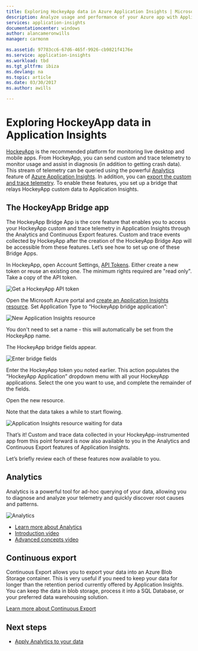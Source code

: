 ```yaml
---
title: Exploring HockeyApp data in Azure Application Insights | Microsoft Docs
description: Analyze usage and performance of your Azure app with Application Insights.
services: application-insights
documentationcenter: windows
author: alancameronwills
manager: carmonm

ms.assetid: 97783cc6-67d6-465f-9926-cb9821f4176e
ms.service: application-insights
ms.workload: tbd
ms.tgt_pltfrm: ibiza
ms.devlang: na
ms.topic: article
ms.date: 03/30/2017
ms.author: awills

---
```

# Exploring HockeyApp data in Application Insights
[HockeyApp](https://azure.microsoft.com/services/hockeyapp/) is the recommended platform for monitoring live desktop and mobile apps. From HockeyApp, you can send custom and trace telemetry to monitor usage and assist in diagnosis (in addition to getting crash data). This stream of telemetry can be queried using the powerful [Analytics](app-insights-analytics.md) feature of [Azure Application Insights](app-insights-overview.md). In addition, you can [export the custom and trace telemetry](app-insights-export-telemetry.md). To enable these features, you set up a bridge that relays HockeyApp custom data to Application Insights.

## The HockeyApp Bridge app
The HockeyApp Bridge App is the core feature that enables you to access your HockeyApp custom and trace telemetry in Application Insights through the Analytics and Continuous Export features. Custom and trace events collected by HockeyApp after the creation of the HockeyApp Bridge App will be accessible from these features. Let’s see how to set up one of these Bridge Apps.

In HockeyApp, open Account Settings, [API Tokens](https://rink.hockeyapp.net/manage/auth_tokens). Either create a new token or reuse an existing one. The minimum rights required are "read only". Take a copy of the API token.

![Get a HockeyApp API token](./media/app-insights-hockeyapp-bridge-app/01.png)

Open the Microsoft Azure portal and [create an Application Insights resource](app-insights-create-new-resource.md). Set Application Type to “HockeyApp bridge application”:

![New Application Insights resource](./media/app-insights-hockeyapp-bridge-app/02.png)

You don't need to set a name - this will automatically be set from the HockeyApp name.

The HockeyApp bridge fields appear. 

![Enter bridge fields](./media/app-insights-hockeyapp-bridge-app/03.png)

Enter the HockeyApp token you noted earlier. This action populates the “HockeyApp Application” dropdown menu with all your HockeyApp applications. Select the one you want to use, and complete the remainder of the fields. 

Open the new resource. 

Note that the data takes a while to start flowing.

![Application Insights resource waiting for data](./media/app-insights-hockeyapp-bridge-app/04.png)

That’s it! Custom and trace data collected in your HockeyApp-instrumented app from this point forward is now also available to you in the Analytics and Continuous Export features of Application Insights.

Let’s briefly review each of these features now available to you.

## Analytics
Analytics is a powerful tool for ad-hoc querying of your data, allowing you to diagnose and analyze your telemetry and quickly discover root causes and patterns.

![Analytics](./media/app-insights-hockeyapp-bridge-app/05.png)

* [Learn more about Analytics](app-insights-analytics-tour.md)
* [Introduction video](https://channel9.msdn.com/events/Build/2016/T666)
* [Advanced concepts video](https://channel9.msdn.com/Events/Build/2016/P591)

## Continuous export
Continuous Export allows you to export your data into an Azure Blob Storage container. This is very useful if you need to keep your data for longer than the retention period currently offered by Application Insights. You can keep the data in blob storage, process it into a SQL Database, or your preferred data warehousing solution.

[Learn more about Continuous Export](app-insights-export-telemetry.md)

## Next steps
* [Apply Analytics to your data](app-insights-analytics-tour.md)

